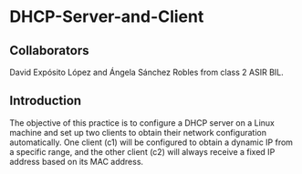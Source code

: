 # DHCP-Server-and-Client

## Collaborators
David Expósito López and Ángela Sánchez Robles from class 2 ASIR BIL.

## Introduction
The objective of this practice is to configure a DHCP server on a Linux machine and set up two clients to obtain their network configuration automatically. One client (c1) will be configured to obtain a dynamic IP from a specific range, and the other client (c2) will always receive a fixed IP address based on its MAC address.
